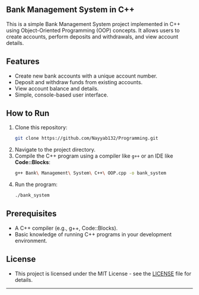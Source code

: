 
 Bank Management System in C++
 -
This is a simple Bank Management System project implemented in C++ using Object-Oriented Programming (OOP) concepts. It allows users to create accounts, perform deposits and withdrawals, and view account details.

 Features
 -
- Create new bank accounts with a unique account number.
- Deposit and withdraw funds from existing accounts.
- View account balance and details.
- Simple, console-based user interface.

 How to Run
-
1. Clone this repository:
   ```bash
   git clone https://github.com/Nayyab132/Programming.git
   ```
2. Navigate to the project directory.
3. Compile the C++ program using a compiler like `g++` or an IDE like **Code::Blocks**:
   ```bash
   g++ Bank\ Management\ System\ C++\ OOP.cpp -o bank_system
   ```
4. Run the program:
   ```bash
   ./bank_system
   ```
 Prerequisites
 -
- A C++ compiler (e.g., g++, Code::Blocks).
- Basic knowledge of running C++ programs in your development environment.

 License
-
- This project is licensed under the MIT License - see the [LICENSE](LICENSE) file for details.

---


